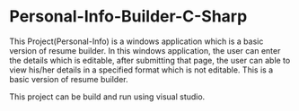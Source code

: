 # Personal-Info-Builder-C-Sharp

This Project(Personal-Info) is a windows application which is a basic version of resume builder. In this windows application, the user can enter the details which is editable, after submitting that page, the user can able to view his/her details in a specified format which is not editable. This is a basic version of resume builder.

This project can be build and run using visual studio.
